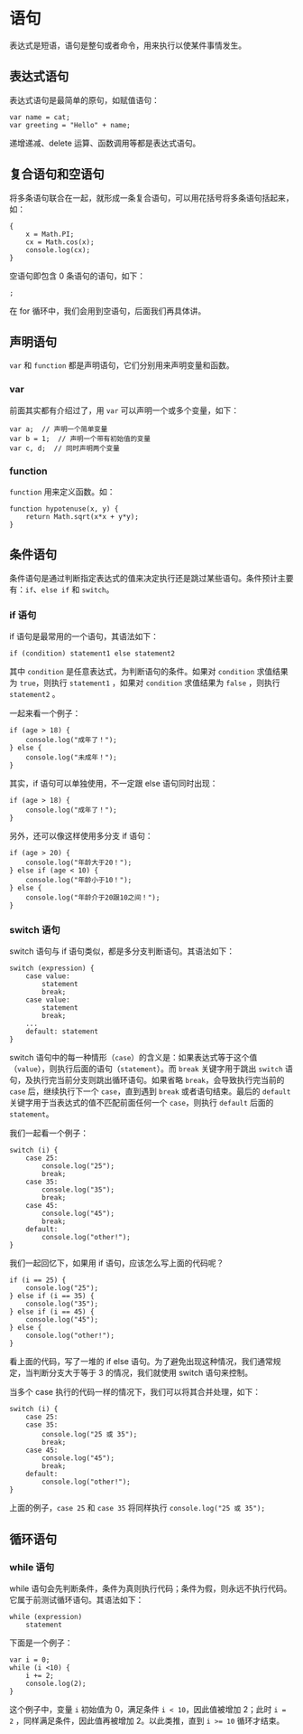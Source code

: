 # 语句

表达式是短语，语句是整句或者命令，用来执行以使某件事情发生。

## 表达式语句

表达式语句是最简单的原句，如赋值语句：

```
var name = cat;
var greeting = "Hello" + name;
```

递增递减、delete 运算、函数调用等都是表达式语句。

## 复合语句和空语句

将多条语句联合在一起，就形成一条复合语句，可以用花括号将多条语句括起来，如：

```
{
    x = Math.PI;
    cx = Math.cos(x);
    console.log(cx);
}
```

空语句即包含 0 条语句的语句，如下：

```
;
```

在 for 循环中，我们会用到空语句，后面我们再具体讲。

## 声明语句

`var` 和 `function` 都是声明语句，它们分别用来声明变量和函数。

### var

前面其实都有介绍过了，用 `var` 可以声明一个或多个变量，如下：

```
var a;  // 声明一个简单变量
var b = 1;  // 声明一个带有初始值的变量
var c, d;  // 同时声明两个变量
```

### function

`function` 用来定义函数。如：

```
function hypotenuse(x, y) {
    return Math.sqrt(x*x + y*y);
}
```

## 条件语句

条件语句是通过判断指定表达式的值来决定执行还是跳过某些语句。条件预计主要有：`if`、`else if` 和 `switch`。

### if 语句

if 语句是最常用的一个语句，其语法如下：

```
if (condition) statement1 else statement2
```

其中 `condition` 是任意表达式，为判断语句的条件。如果对 `condition` 求值结果为 `true`，则执行 `statement1` ，如果对 `condition` 求值结果为 `false` ，则执行 `statement2` 。

一起来看一个例子：

```
if (age > 18) {
    console.log("成年了！");
} else {
    console.log("未成年！");
}
```

其实，if 语句可以单独使用，不一定跟 else 语句同时出现：

```
if (age > 18) {
    console.log("成年了！");
}
```

另外，还可以像这样使用多分支 if 语句：

```
if (age > 20) {
    console.log("年龄大于20！");
} else if (age < 10) {
    console.log("年龄小于10！");
} else {
    console.log("年龄介于20跟10之间！");
}
```

### switch 语句

switch 语句与 if 语句类似，都是多分支判断语句。其语法如下：

```
switch (expression) {
    case value: 
        statement
        break;
    case value: 
        statement 
        break;
    ...
    default: statement
}
```

switch 语句中的每一种情形（`case`）的含义是：如果表达式等于这个值（`value`），则执行后面的语句（`statement`）。而 `break` 关键字用于跳出 `switch` 语句，及执行完当前分支则跳出循环语句。如果省略 `break`，会导致执行完当前的 `case` 后，继续执行下一个 `case`，直到遇到 `break` 或者语句结束。最后的 `default` 关键字用于当表达式的值不匹配前面任何一个 `case`，则执行 `default` 后面的 `statement`。

我们一起看一个例子：

```
switch (i) {
    case 25:
        console.log("25");
        break;
    case 35:
        console.log("35");
        break;
    case 45:
        console.log("45");
        break;
    default:
        console.log("other!");
}
```

我们一起回忆下，如果用 if 语句，应该怎么写上面的代码呢？

```
if (i == 25) {
    console.log("25");
} else if (i == 35) {
    console.log("35");
} else if (i == 45) {
    console.log("45");
} else {
    console.log("other!");
}
```

看上面的代码，写了一堆的 if else 语句。为了避免出现这种情况，我们通常规定，当判断分支大于等于 3 的情况，我们就使用 switch 语句来控制。

当多个 case 执行的代码一样的情况下，我们可以将其合并处理，如下：

```
switch (i) {
    case 25:
    case 35:
        console.log("25 或 35");
        break;
    case 45:
        console.log("45");
        break;
    default:
        console.log("other!");
}
```

上面的例子，`case 25` 和 `case 35` 将同样执行 `console.log("25 或 35");`

## 循环语句

### while 语句

while 语句会先判断条件，条件为真则执行代码；条件为假，则永远不执行代码。它属于前测试循环语句。其语法如下：

```
while (expression) 
    statement
```

下面是一个例子：

```
var i = 0;
while (i <10) {
    i += 2;
    console.log(2);
}
```

这个例子中，变量 `i` 初始值为 0，满足条件 `i < 10`，因此值被增加 2；此时 `i = 2` ，同样满足条件，因此值再被增加 2。以此类推，直到 `i >= 10` 循环才结束。





